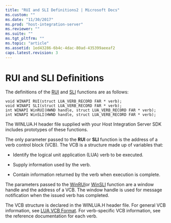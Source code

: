 ```yaml
---
title: "RUI and SLI Definitions2 | Microsoft Docs"
ms.custom: ""
ms.date: "11/30/2017"
ms.prod: "host-integration-server"
ms.reviewer: ""
ms.suite: ""
ms.tgt_pltfrm: ""
ms.topic: "article"
ms.assetid: 1ed43286-6b4c-4dac-80ad-435399aeeaf2
caps.latest.revision: 3
---
```

# RUI and SLI Definitions
The definitions of the [RUI](../core/rui1.md) and [SLI](../core/sli1.md) functions are as follows:  
  
```  
void WINAPI RUI(struct LUA_VERB_RECORD FAR * verb);  
void WINAPI SLI(struct LUA_VERB_RECORD FAR * verb);  
int WINAPI WinRUI(HWND handle, struct LUA_VERB_RECORD FAR * verb);  
int WINAPI WinSLI(HWND handle, struct LUA_VERB_RECORD FAR * verb);  
```  
  
 The WINLUA.H header file supplied with your Host Integration Server SDK includes prototypes of these functions.  
  
 The only parameter passed to the **RUI** or **SLI** function is the address of a verb control block (VCB). The VCB is a structure made up of variables that:  
  
-   Identify the logical unit application (LUA) verb to be executed.  
  
-   Supply information used by the verb.  
  
-   Contain information returned by the verb when execution is complete.  
  
 The parameters passed to the [WinRUI](../core/winrui2.md)or [WinSLI](../core/winsli2.md) function are a window handle and the address of a VCB. The window handle is used for message notification when the issued verb has completed.  
  
 The VCB structure is declared in the WINLUA.H header file. For general VCB information, see [LUA VCB Format](../core/lua-vcb-format2.md). For verb-specific VCB information, see the reference documentation for each verb.